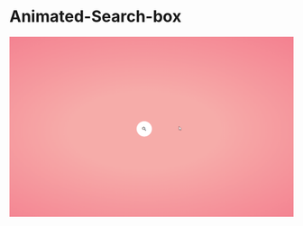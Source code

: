 # Animated-Search-box

![animated-search-box-gif](https://github.com/NiharikaSareen/Animated-Search-box/blob/master/animated-searchbox.gif)
